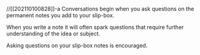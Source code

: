 //[[202110100828]]-a
Conversations begin when you ask questions on the permanent notes you add to your slip-box.

When you write a note it will often spark questions that require further understanding of the idea or subject.

Asking questions on your slip-box notes is encouraged.